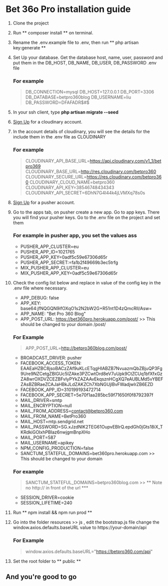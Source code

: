 # Bet 36o Pro installation guide

1. Clone the project
2. Run ** composer install ** on terminal. 
3. Rename the .env.example file to .env, then run ** php artisan key:generate **
4. Set Up your database. Get the database host, name, user, password and put them in the DB_HOST, DB_NAME, DB_USER, DB_PASSWORD .env file
    ### For example
    > DB_CONNECTION=mysql
    > DB_HOST=127.0.0.1
    > DB_PORT=3306
    > DB_DATABASE=betpro360blog
    > DB_USERNAME=liu
    > DB_PASSWORD=DFAFADR$#$

5. In your ssh client, type **php artisan migrate --seed**
6. [Sign Up](https://cloudinary.com/users/register/free) for a cloudinary account.
7. In the account details of cloudinary, you will see the details for the include them in the .env file as CLOUDINARY
    ### For example
    > CLOUDINARY_API_BASE_URL=https://api.cloudinary.com/v1_1/betpro369
    > CLOUDINARY_BASE_URL=http://res.cloudinary.com/betpro360
    > CLOUDINARY_SECURE_URL=https://res.cloudinary.com/betpro360
    > CLOUDINARY_CLOUD_NAME=betpro360
    > CLOUDINARY_API_KEY=38546748434343
    > CLOUDINARY_API_SECRET=6DhN7G4l44k4jLVMXq78s0s

8. [Sign Up](https://dashboard.pusher.com/accounts/sign_up) for a pusher account.

9. Go to the apps tab, on pusher create a new app. Go to app keys. There you will find your pusher keys. Go to the .env file on the project and set them
    ### For example in pusher app, you set the values ass
    - PUSHER_APP_CLUSTER=eu
    - PUSHER_APP_ID=1021765
    - PUSHER_APP_KEY=0adf5c59e67306d65r
    - PUSHER_APP_SECRET:=fa1b2f49669b3ec5trfg
    - MIX_PUSHER_APP_CLUSTER=eu
    - MIX_PUSHER_APP_KEY=0adf5c59e67306d65r

10. Check the config list below and replace in value of the config key in the .env file where necessary.

    - APP_DEBUG:                false
    - APP_KEY:                  base64:jfNQGQN9ifOXqO1s2N2bW2G+R51nt1D4zQmcRIl/Asw=
    - APP_NAME:                 "Bet Pro 360 Blog"
    - APP_POST_URL:             https://bet360pro.herokuapp.com/post/ >> This should be changed to your domain /post/

    ### For Example
    > APP_POST_URL=http://betpro360blog.com/post/

    - BROADCAST_DRIVER:         pusher    
    - FACEBOOK_ACCESS_TOKEN:    EAAEaHZBC8jsoBACzZAf9uKLcETqgHIABZB7NvuazmQbZBjuQP3Fg9Ure9NZCetgZBlGUc5IZAke3PZCwtOrd8eV7uUpk9CtZCUq1bfXfxGzZA8wrOXDVZCEZBFvIyPYkZAZAAvEkqsznHCgXQ7eAUBLMd5vYBEFZAsBZBRaeZCAJaHBkJLdZAKZCh7XbNGUjlBvFWadjwlrZB6EZD
    - FACEBOOK_APP_ID=310199193472714
    - FACEBOOK_APP_SECRET=5e70f1aa285bc59f71650f0f8792397f    
    - MAIL_DRIVER=smtp
    - MAIL_ENCRYPTION=null
    - MAIL_FROM_ADDRESS=contact@betpro360.com
    - MAIL_FROM_NAME=BetPro360
    - MAIL_HOST=mtp.sendgrid.net
    - MAIL_PASSWORD=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
    - MAIL_PORT=587
    - MAIL_USERNAME=apikey   
    - NPM_CONFIG_PRODUCTION=false  
    - SANCTUM_STATEFUL_DOMAINS=bet360pro.herokuapp.com >> This should be changed to your domain
    ### For example
    > SANCTUM_STATEFUL_DOMAINS=betpro360blog.com >> ** Note no http:// in front of the url ***
    - SESSION_DRIVER=cookie
    - SESSION_LIFETIME=240

10. Run ** npm install && npm run prod ** 

11. Go into the folder resources >> js , edit the bootstrap.js file change the window.axios.defaults.baseURL value to https://your-domain/api
    ### For Example
    > window.axios.defaults.baseURL="https://betpro360.com/api"


12. Set the root folder to ** public **


## And you're good to go